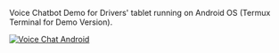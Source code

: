 Voice Chatbot Demo for Drivers' tablet running on Android OS (Termux Terminal for Demo Version).




[![Voice Chat Android](https://img.youtube.com/vi/VIDEO_ID/0.jpg)]([https://www.youtube.com/watch?v=VIDEO_ID](https://youtu.be/pRcBc8oWdIs))
